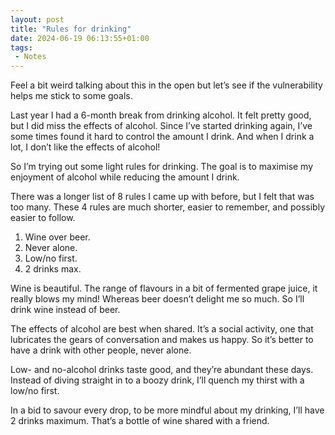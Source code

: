 ```yaml
---
layout: post
title: "Rules for drinking"
date: 2024-06-19 06:13:55+01:00
tags:
 - Notes
---
```


Feel a bit weird talking about this in the open but let’s see if the vulnerability helps me stick to some goals.

Last year I had a 6-month break from drinking alcohol. It felt pretty good, but I did miss the effects of alcohol. Since I’ve started drinking again, I’ve some times found it hard to control the amount I drink. And when I drink a lot, I don’t like the effects of alcohol!

So I’m trying out some light rules for drinking. The goal is to maximise my enjoyment of alcohol while reducing the amount I drink. 

There was a longer list of 8 rules I came up with before, but I felt that was too many. These 4 rules are much shorter, easier to remember, and possibly easier to follow. 

1. Wine over beer.
2. Never alone.
3. Low/no first. 
4. 2 drinks max.

Wine is beautiful. The range of flavours in a bit of fermented grape juice, it really blows my mind! Whereas beer doesn’t delight me so much. So I’ll drink wine instead of beer.

The effects of alcohol are best when shared. It’s a social activity, one that lubricates the gears of conversation and makes us happy. So it’s better to have a drink with other people, never alone.

Low- and no-alcohol drinks taste good, and they’re abundant these days. Instead of diving straight in to a boozy drink, I’ll quench my thirst with a low/no first. 

In a bid to savour every drop, to be more mindful about my drinking, I’ll have 2 drinks maximum. That’s a bottle of wine shared with a friend.